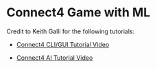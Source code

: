 # Connect4 Game with ML

Credit to Keith Galli for the following tutorials:

* [Connect4 CLI/GUI Tutorial Video](https://www.youtube.com/watch?v=XpYz-q1lxu8)

* [Connect4 AI Tutorial Video](https://www.youtube.com/watch?v=MMLtza3CZFM)
